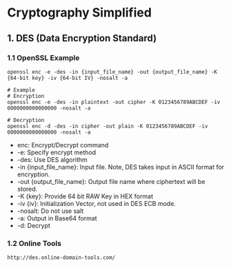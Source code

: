 # Cryptography Simplified

## 1. DES (Data Encryption Standard)

### 1.1 OpenSSL Example

    openssl enc -e -des -in {input_file_name} -out {output_file_name} -K {64-bit key} -iv {64-bit IV} -nosalt -a

    # Example
    # Encryption
    openssl enc -e -des -in plaintext -out cipher -K 0123456789ABCDEF -iv 0000000000000000 -nosalt -a

    # Decryption
    openssl enc -d -des -in cipher -out plain -K 0123456789ABCDEF -iv 0000000000000000 -nosalt -a
* enc: Encrypt/Decrypt command
* -e: Specify encrypt method
* -des: Use DES algorithm
* -in {input_file_name}: Input file. Note, DES takes input in ASCII format for encryption.
* -out {output_file_name}: Output file name where ciphertext will be stored.
* -K {key}: Provide 64 bit RAW Key in HEX format
* -iv {iv}: Initialization Vector, not used in DES ECB mode.
* -nosalt: Do not use salt
* -a: Output in Base64 format 
* -d: Decrypt

### 1.2 Online Tools
    http://des.online-domain-tools.com/